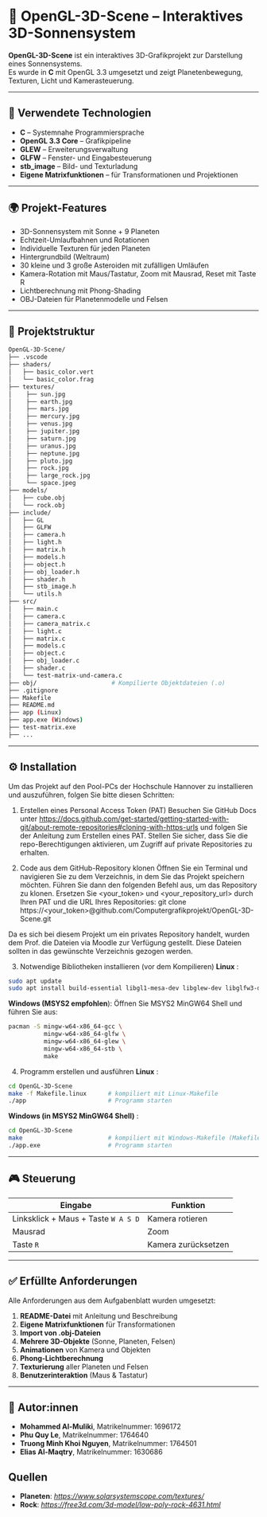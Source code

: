
# 🧊 OpenGL-3D-Scene – Interaktives 3D-Sonnensystem

**OpenGL-3D-Scene** ist ein interaktives 3D-Grafikprojekt zur Darstellung eines Sonnensystems.  
Es wurde in **C** mit OpenGL 3.3 umgesetzt und zeigt Planetenbewegung, Texturen, Licht und Kamerasteuerung.

---

## 🔧 Verwendete Technologien

- **C** – Systemnahe Programmiersprache
- **OpenGL 3.3 Core** – Grafikpipeline
- **GLEW** – Erweiterungsverwaltung
- **GLFW** – Fenster- und Eingabesteuerung
- **stb_image** – Bild- und Texturladung
- **Eigene Matrixfunktionen** – für Transformationen und Projektionen

---

## 🌍 Projekt-Features

- 3D-Sonnensystem mit Sonne + 9 Planeten  
- Echtzeit-Umlaufbahnen und Rotationen  
- Individuelle Texturen für jeden Planeten  
- Hintergrundbild (Weltraum)  
- 30 kleine und 3 große Asteroiden mit zufälligen Umläufen  
- Kamera-Rotation mit Maus/Tastatur, Zoom mit Mausrad, Reset mit Taste R  
- Lichtberechnung mit Phong-Shading  
- OBJ-Dateien für Planetenmodelle und Felsen

---

## 📁 Projektstruktur

```bash
OpenGL-3D-Scene/
├── .vscode
├── shaders/
│   ├── basic_color.vert
│   └── basic_color.frag
├── textures/
│    ├── sun.jpg
│    ├── earth.jpg
│    ├── mars.jpg
│    ├── mercury.jpg
│    ├── venus.jpg
│    ├── jupiter.jpg
│    ├── saturn.jpg
│    ├── uranus.jpg
│    ├── neptune.jpg
│    ├── pluto.jpg
│    ├── rock.jpg
│    ├── large_rock.jpg
│    └── space.jpeg
├── models/
│   ├── cube.obj
│   └── rock.obj
├── include/
│   ├── GL
│   ├── GLFW
│   ├── camera.h
│   ├── light.h
│   ├── matrix.h
│   ├── models.h
│   ├── object.h
│   ├── obj_loader.h
│   ├── shader.h
│   ├── stb_image.h
│   └── utils.h
├── src/
│   ├── main.c
│   ├── camera.c
│   ├── camera_matrix.c
│   ├── light.c
│   ├── matrix.c
│   ├── models.c
│   ├── object.c
│   ├── obj_loader.c
│   ├── shader.c
│   └── test-matrix-und-camera.c
├── obj/                     # Kompilierte Objektdateien (.o)
├── .gitignore
├── Makefile
├── README.md
├── app (Linux)
├── app.exe (Windows)
├── test-matrix.exe
├── ...


```

---

## ⚙️ Installation
Um das Projekt auf den Pool-PCs der Hochschule Hannover zu installieren und auszuführen, folgen Sie bitte diesen Schritten:

1. Erstellen eines Personal Access Token (PAT)
Besuchen Sie GitHub Docs unter https://docs.github.com/get-started/getting-started-with-git/about-remote-repositories#cloning-with-https-urls und folgen Sie der Anleitung zum Erstellen eines PAT. Stellen Sie sicher, dass Sie die repo-Berechtigungen aktivieren, um Zugriff auf private Repositories zu erhalten.

2. Code aus dem GitHub-Repository klonen
Öffnen Sie ein Terminal und navigieren Sie zu dem Verzeichnis, in dem Sie das Projekt speichern möchten. Führen Sie dann den folgenden Befehl aus, um das Repository zu klonen. Ersetzen Sie <your_token> und <your_repository_url> durch Ihren PAT und die URL Ihres Repositories:
git clone https://<your_token>@github.com/Computergrafikprojekt/OpenGL-3D-Scene.git

Da es sich bei diesem Projekt um ein privates Repository handelt, wurden dem Prof. die Dateien via Moodle zur Verfügung gestellt. Diese Dateien sollten in das gewünschte Verzeichnis gezogen werden.

3. Notwendige Bibliotheken installieren (vor dem Kompilieren)
**Linux** :
```bash
sudo apt update
sudo apt install build-essential libgl1-mesa-dev libglew-dev libglfw3-dev
```
**Windows (MSYS2 empfohlen**):
Öffnen Sie MSYS2 MinGW64 Shell und führen Sie aus:
```bash
pacman -S mingw-w64-x86_64-gcc \
          mingw-w64-x86_64-glfw \
          mingw-w64-x86_64-glew \
          mingw-w64-x86_64-stb \
          make
```
4. Programm erstellen und ausführen
**Linux** :
```bash
cd OpenGL-3D-Scene
make -f Makefile.linux      # kompiliert mit Linux-Makefile
./app                       # Programm starten
```
**Windows (in MSYS2 MinGW64 Shell)** :
```bash
cd OpenGL-3D-Scene
make                        # kompiliert mit Windows-Makefile (Makefile)
./app.exe                   # Programm starten
```

---

## 🎮 Steuerung

| Eingabe         | Funktion                        |
|----------------|----------------------------------|
| Linksklick + Maus + Taste `W A S D` | Kamera rotieren                 |
| Mausrad         | Zoom                            |
| Taste `R`       | Kamera zurücksetzen             |

---

## ✅ Erfüllte Anforderungen

Alle Anforderungen aus dem Aufgabenblatt wurden umgesetzt:

1. **README-Datei** mit Anleitung und Beschreibung  
2. **Eigene Matrixfunktionen** für Transformationen  
3. **Import von .obj-Dateien**  
4. **Mehrere 3D-Objekte** (Sonne, Planeten, Felsen)  
5. **Animationen** von Kamera und Objekten  
6. **Phong-Lichtberechnung**  
7. **Texturierung** aller Planeten und Felsen  
8. **Benutzerinteraktion** (Maus & Tastatur)

---

## 👤 Autor:innen

- **Mohammed Al-Muliki**, Matrikelnummer: 1696172  
- **Phu Quy Le**, Matrikelnummer: 1764640  
- **Truong Minh Khoi Nguyen**, Matrikelnummer: 1764501  
- **Elias Al-Maqtry**, Matrikelnummer: 1630686

## Quellen
- **Planeten**: _https://www.solarsystemscope.com/textures/_
- **Rock**: _https://free3d.com/3d-model/low-poly-rock-4631.html_
